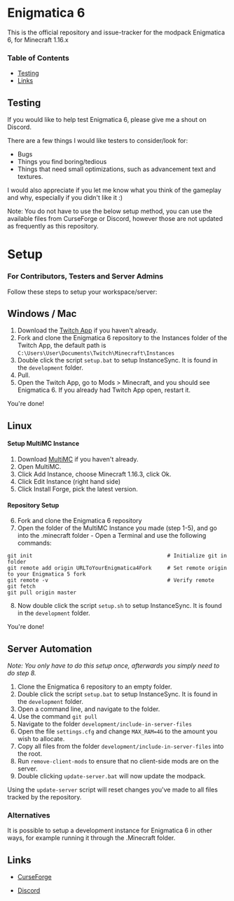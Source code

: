 # Enigmatica 6

This is the official repository and issue-tracker for the modpack Enigmatica 6, for Minecraft 1.16.x

### Table of Contents
* [Testing](#testing)
* [Links](#links)

## Testing
If you would like to help test Enigmatica 6, please give me a shout on Discord.

There are a few things I would like testers to consider/look for:

* Bugs
* Things you find boring/tedious
* Things that need small optimizations, such as advancement text and textures.

I would also appreciate if you let me know what you think of the gameplay and why, especially if you didn't like it :)

Note: You do not have to use the below setup method, you can use the available files from CurseForge or Discord, however those are not updated as frequently as this repository.

# Setup 

### For Contributors, Testers and Server Admins

Follow these steps to setup your workspace/server:

## Windows / Mac

1) Download the [Twitch App](https://www.twitch.tv/downloads) if you haven't already.
2) Fork and clone the Enigmatica 6 repository to the Instances folder of the Twitch App, the default path is `C:\Users\User\Documents\Twitch\Minecraft\Instances`
3) Double click the script `setup.bat` to setup InstanceSync. It is found in the `development` folder.
4) Pull.
5) Open the Twitch App, go to Mods > Minecraft, and you should see Enigmatica 6. If you already had Twitch App open, restart it.

You're done!

## Linux

#### Setup MultiMC Instance

1) Download [MultiMC](https://multimc.org/#Download) if you haven't already.
2) Open MultiMC.
3) Click Add Instance, choose Minecraft 1.16.3, click Ok.
4) Click Edit Instance (right hand side)
5) Click Install Forge, pick the latest version.

#### Repository Setup

6) Fork and clone the Enigmatica 6 repository
7) Open the folder of the MultiMC Instance you made (step 1-5), and go into the .minecraft folder - Open a Terminal and use the following commands:

```
git init                                           # Initialize git in folder
git remote add origin URLToYourEnigmatica4Fork     # Set remote origin to your Enigmatica 5 fork
git remote -v                                      # Verify remote
git fetch
git pull origin master
```

8) Now double click the script `setup.sh` to setup InstanceSync. It is found in the `development` folder.

You're done!

## Server Automation

*Note: You only have to do this setup once, afterwards you simply need to do step 8.*
1) Clone the Enigmatica 6 repository to an empty folder.
2) Double click the script `setup.bat` to setup InstanceSync. It is found in the `development` folder.
3) Open a command line, and navigate to the folder.
4) Use the command `git pull`
5) Navigate to the folder `development/include-in-server-files`
6) Open the file `settings.cfg` and change `MAX_RAM=4G` to the amount you wish to allocate.
7) Copy all files from the folder `development/include-in-server-files` into the root.
8) Run `remove-client-mods` to ensure that no client-side mods are on the server.
9) Double clicking `update-server.bat` will now update the modpack.

Using the `update-server` script will reset changes you've made to all files tracked by the repository.

### Alternatives

It is possible to setup a development instance for Enigmatica 6 in other ways, for example running it through the .Minecraft folder.

## Links

* [CurseForge](https://www.curseforge.com/minecraft/modpacks/enigmatica6)

* [Discord](https://discord.gg/HnWNd7X)

